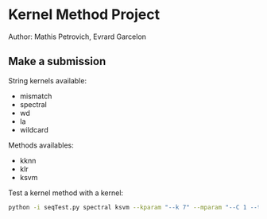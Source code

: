# Kernel Method Project
Author: Mathis Petrovich, Evrard Garcelon


## Make a submission

String kernels available:
- mismatch
- spectral
- wd
- la
- wildcard

Methods availables:
- kknn
- klr
- ksvm

Test a kernel method with a kernel:

```bash
python -i seqTest.py spectral ksvm --kparam "--k 7" --mparam "--C 1 --tol 0.01"
```

